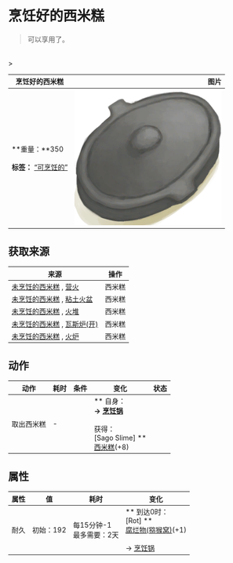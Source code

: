 # 烹饪好的西米糕  
> 可以享用了。  
<br>  
>   
  
  烹饪好的西米糕  |   图片   
 ----  |  ----:   
 **重量：**350<br><br>**标签：**	[“可烹饪的”](tag_Cookable.md)  |  <img decoding="async" src="Sprite/CookingPotClosed.png" href="a.md" style="max-width:300px;max-height:300px;">   
  
## 获取来源  
来源  |  操作  
----  |  ----  
[未烹饪的西米糕](SagoSlimeUncooked.md) , [营火](Campfire.md)  |  西米糕  
[未烹饪的西米糕](SagoSlimeUncooked.md) , [粘土火盆](ClayFirePit.md)  |  西米糕  
[未烹饪的西米糕](SagoSlimeUncooked.md) , [火堆](Fire.md)  |  西米糕  
[未烹饪的西米糕](SagoSlimeUncooked.md) , [瓦斯炉(开)](GasCookerOn.md)  |  西米糕  
[未烹饪的西米糕](SagoSlimeUncooked.md) , [火炉](Stove.md)  |  西米糕  
## 动作  
动作  |  耗时  |  条件  |  变化  |  状态  
----  |  ----  |  ----  |  ----  |  ----  
取出西米糕<br>  |  -  |    |  ** 自身：**<br>→ [烹饪锅](CookingPot.md)<br><br>** 获得： **<br>** [Sago Slime] **<br>  [西米糕](SagoSlime.md)(+8)<br>  |    
## 属性   
属性  |  值  |  耗时  |  变化  
----  |  ----  |  ----  |  ----  
耐久  |  初始：192  |  每15分钟-1<br>最多需要：2天  |  ** 到达0时： **<br>** [Rot] **<br>  [腐烂物(猕猴窝)](RottenRemains.md)(+1)<br><br>→ [烹饪锅](CookingPot.md)  


<script>document.title="烹饪好的西米糕 - 卡牌生存百科 Card Survival Wiki";</script>